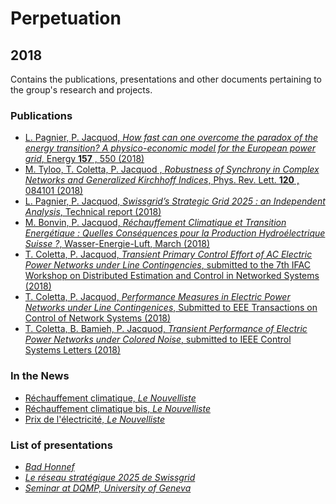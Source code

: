# Perpetuation

## 2018

Contains the publications, presentations and other documents pertaining to the group's research and projects.

### Publications

*  [L. Pagnier, P. Jacquod, *How fast can one overcome the paradox of the energy transition? A physico-economic model for the European power grid*, Energy **157** , 550 (2018)](https://github.com/GeeeHesso/Perpetuation/tree/master/2018/Papers/Energy)
* [M. Tyloo, T. Coletta, P. Jacquod , *Robustness of Synchrony in Complex Networks and Generalized Kirchhoff Indices*, Phys. Rev. Lett. **120** , 084101 (2018)](https://github.com/GeeeHesso/Perpetuation/tree/master/2018/Papers/Kirchhoff)
* [L. Pagnier, P. Jacquod, *Swissgrid’s Strategic Grid 2025 : an Independent Analysis*, Technical report (2018)](https://github.com/GeeeHesso/Perpetuation/tree/master/2018/Papers/Swissgrid_2025)
* [M. Bonvin, P. Jacquod, *Réchauffement Climatique et Transition Energétique : Quelles Conséquences pour la Production Hydroélectrique Suisse ?*, Wasser-Energie-Luft, March (2018)](https://github.com/GeeeHesso/Perpetuation/tree/master/2018/Papers/WEL)
* [T. Coletta, P. Jacquod, *Transient Primary Control Effort of AC Electric Power Networks under Line Contingencies*, submitted to the 7th IFAC Workshop on Distributed Estimation and Control in Networked Systems (2018)](https://github.com/GeeeHesso/Perpetuation/tree/master/2018/Papers/ifac2018)
* [T. Coletta, P. Jacquod, *Performance Measures in Electric Power Networks under Line Contingenices*, Submitted to EEE Transactions on Control of Network Systems (2018)](https://github.com/GeeeHesso/Perpetuation/tree/master/2018/Papers/Gramian)
* [T. Coletta, B. Bamieh, P. Jacquod, *Transient Performance of Electric Power Networks under Colored Noise*, submitted to IEEE Control Systems Letters (2018)](https://github.com/GeeeHesso/Perpetuation/tree/master/2018/Papers/Gramiannoise)
### In the News

* [Réchauffement climatique, *Le Nouvelliste*](https://github.com/GeeeHesso/Perpetuation/tree/master/2018/In_the_News/Réchauffement_climatique_NF)
* [Réchauffement climatique bis, *Le Nouvelliste*](https://github.com/GeeeHesso/Perpetuation/tree/master/2018/In_the_News/Réchauffement_climatique_NF_2)
* [Prix de l'électricité, *Le Nouvelliste*](https://github.com/GeeeHesso/Perpetuation/tree/master/2018/In_the_News/Electricity_prices)

### List of presentations

* [*Bad Honnef*](https://github.com/GeeeHesso/Perpetuation/tree/master/2018/Presentations/Bad_Honnef)
* [*Le réseau stratégique 2025 de Swissgrid*](https://github.com/GeeeHesso/Perpetuation/tree/master/2018/Presentations/Le_reseau_strategique_2025_de_Swissgrid)
* [*Seminar at DQMP, University of Geneva*](https://github.com/GeeeHesso/Perpetuation/tree/master/2018/Presentations/DQMP_Geneva)